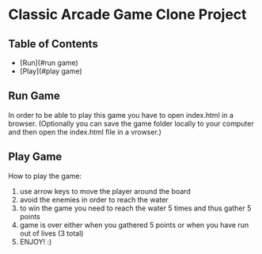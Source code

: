 # Classic Arcade Game Clone Project

## Table of Contents

- [Run](#run game)
- [Play](#play game)

## Run Game

In order to be able to play this game you have to open index.html in a browser.
(Optionally you can save the game folder locally to your computer and then open 
the index.html file in a vrowser.)





## Play Game

How to play the game: 
1. use arrow keys to move the player around the board
2. avoid the enemies in order to reach the water
3. to win the game you need to reach the water 5 times and thus gather 5 points
4. game is over either when you gathered 5 points or when you have run out of lives (3 total)
5. ENJOY! :)
